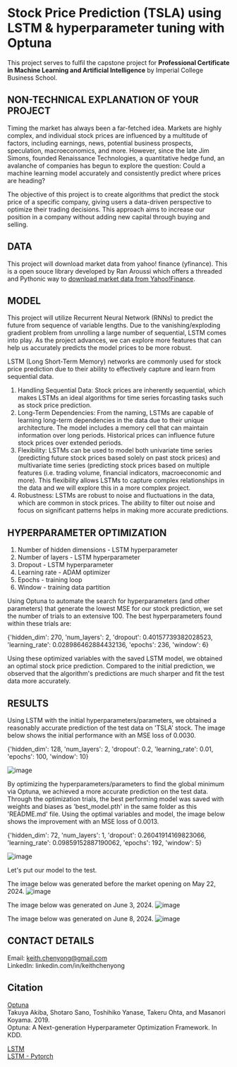 # Stock Price Prediction (TSLA) using LSTM & hyperparameter tuning with Optuna
This project serves to fulfil the capstone project for <b>Professional Certificate in Machine Learning and Artificial Intelligence</b> by Imperial College Business School. 


## NON-TECHNICAL EXPLANATION OF YOUR PROJECT
Timing the market has always been a far-fetched idea. Markets are highly complex, and individual stock prices are influenced by a multitude of factors, including earnings, news, potential business prospects, speculation, macroeconomics, and more. However, since the late Jim Simons, founded Renaissance Technologies, a quantitative hedge fund, an avalanche of companies has begun to explore the question: Could a machine learning model accurately and consistently predict where prices are heading? 

The objective of this project is to create algorithms that predict the stock price of a specific company, giving users a data-driven perspective to optimize their trading decisions. This approach aims to increase our position in a company without adding new capital through buying and selling.


## DATA
This project will download market data from yahoo! finance (yfinance). This is a open souce library developed by Ran Aroussi which offers a threaded and Pythonic way to [download market data from Yahoo!Finance](https://pypi.org/project/yfinance/). 


## MODEL 
This project will utilize Recurrent Neural Network (RNNs) to predict the future from sequence of variable lengths. Due to the vanishing/exploding gradient problem from unrolling a large number of sequential, LSTM comes into play. As the project advances, we can explore more features that can help us accurately predicts the model prices to be more robust.

LSTM (Long Short-Term Memory) networks are commonly used for stock price prediction due to their ability to effectively capture and learn from sequential data. 

1. Handling Sequential Data: Stock prices are inherently sequential, which makes LSTMs an ideal algorithms for time series forcasting tasks such as stock price prediction.
2. Long-Term Dependencies: From the naming, LSTMs are capable of learning long-term dependencies in the data due to their unique architecture. The model includes a memory cell that can maintain information over long periods. Historical prices can influence future stock prices over extended periods.
3. Flexibility: LSTMs can be used to model both univariate time series (predicting future stock prices based solely on past stock prices) and multivariate time series (predicting stock prices based on multiple features (i.e. trading volume, financial indicators, macroeconomic and more). This flexibility allows LSTMs to capture complex relationships in the data and we will explore this in a more complex project.
4. Robustness: LSTMs are robust to noise and fluctuations in the data, which are common in stock prices. The ability to filter out noise and focus on significant patterns helps in making more accurate predictions.


## HYPERPARAMETER OPTIMIZATION
1.	Number of hidden dimensions - LSTM hyperparameter
2.	Number of layers - LSTM hyperparameter
3.	Dropout - LSTM hyperparameter
4.	Learning rate - ADAM optimizer
5.	Epochs - training loop
6.	Window - training data partition

Using Optuna to automate the search for hyperparameters (and other parameters) that generate the lowest MSE for our stock prediction, we set the number of trials to an extensive 100. The best hyperparameters found within these trials are:

{'hidden_dim': 270, 'num_layers': 2, 'dropout': 0.40157739382028523, 'learning_rate': 0.028986462884432136, 'epochs': 236, 'window': 6}

Using these optimized variables with the saved LSTM model, we obtained an optimal stock price prediction. Compared to the initial prediction, we observed that the algorithm's predictions are much sharper and fit the test data more accurately.


## RESULTS
Using LSTM with the initial hyperparameters/parameters, we obtained a reasonably accurate prediction of the test data on 'TSLA' stock. The image below shows the initial performance with an MSE loss of 0.0030.

{'hidden_dim': 128, 'num_layers': 2, 'dropout': 0.2, 'learning_rate': 0.01, 'epochs': 100, 'window': 10}

![image](https://github.com/KeithChenYong/AI-ML-Imperial-College-Business-School/assets/133010489/cbcb1cec-c56d-4240-befc-c28e770d8ff2)


By optimizing the hyperparameters/parameters to find the global minimum via Optuna, we achieved a more accurate prediction on the test data. Through the optimization trials, the best performing model was saved with weights and biases as 'best_model.pth' in the same folder as this 'README.md' file. Using the optimal variables and model, the image below shows the improvement with an MSE loss of 0.0013.

{'hidden_dim': 72, 'num_layers': 1, 'dropout': 0.26041914169823066, 'learning_rate': 0.09859152887190062, 'epochs': 192, 'window': 5}

![image](https://github.com/KeithChenYong/AI-ML-Imperial-College-Business-School/assets/133010489/a64a9337-5339-46d0-b2d6-31ec0ae6f685)


Let's put our model to the test. 

The image below was generated before the market opening on May 22, 2024.
![image](https://github.com/KeithChenYong/AI-ML-Imperial-College-Business-School/assets/133010489/11866111-332c-4b25-abad-1313b1222761)

The image below was generated on June 3, 2024.
![image](https://github.com/KeithChenYong/AI-ML-Imperial-College-Business-School/assets/133010489/46948c01-8f2a-4935-86bd-cdcd5bccf1b6)

The image below was generated on June 8, 2024.
![image](https://github.com/KeithChenYong/AI-ML-Imperial-College-Business-School/assets/133010489/1501cea8-d48b-41b1-b40b-055633445c22)


## CONTACT DETAILS
Email:     keith.chenyong@gmail.com <br>
LinkedIn:  linkedin.com/in/keithchenyong

## Citation <br>
[Optuna](https://optuna.readthedocs.io/en/stable/index.html) <br>
Takuya Akiba, Shotaro Sano, Toshihiko Yanase, Takeru Ohta, and Masanori Koyama. 2019.<br>
Optuna: A Next-generation Hyperparameter Optimization Framework. In KDD.

[LSTM](https://medium.com/analytics-vidhya/lstms-explained-a-complete-technically-accurate-conceptual-guide-with-keras-2a650327e8f2) <br>
[LSTM - Pytorch](https://pytorch.org/docs/stable/generated/torch.nn.LSTM.html)
